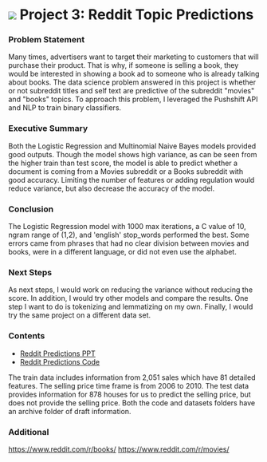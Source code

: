 # ![](https://ga-dash.s3.amazonaws.com/production/assets/logo-9f88ae6c9c3871690e33280fcf557f33.png) Project 3: Reddit Topic Predictions



### Problem Statement
Many times, advertisers want to target their marketing to customers that will purchase their product. That is why, if someone is selling a book, they would be interested in showing a book ad to someone who is already talking about books. The data science problem answered in this project is whether or not subreddit titles and self text are predictive of the subreddit "movies" and "books" topics. To approach this problem, I leveraged the Pushshift API and NLP to train binary classifiers.


### Executive Summary
Both the Logistic Regression and Multinomial Naive Bayes models provided good outputs. Though the model shows high variance, as can be seen from the higher train than test score, the model is able to predict whether a document is coming from a Movies subreddit or a Books subreddit with good accuracy. Limiting the number of features or adding regulation would reduce variance, but also decrease the accuracy of the model.


### Conclusion
The Logistic Regression model with 1000 max iterations, a C value of 10, ngram range of (1,2), and 'english' stop_words performed the best. Some errors came from phrases that had no clear division between movies and books, were in a different language, or did not even use the alphabet.


### Next Steps
As next steps, I would work on reducing the variance without reducing the score. In addition, I would try other models and compare the results. One step I want to do is tokenizing and lemmatizing on my own. Finally, I would try the same project on a different data set.

### Contents

- [Reddit Predictions PPT](./reddit_predictions.pdf)
- [Reddit Predictions Code](./reddit_predictions_code.ipynb)

The train data includes information from 2,051 sales which have 81 detailed features. The selling price time frame is from 2006 to 2010. The test data provides information for 878 houses for us to predict the selling price, but does not provide the selling price. Both the code and datasets folders have an archive folder of draft information.

### Additional

https://www.reddit.com/r/books/
https://www.reddit.com/r/movies/



